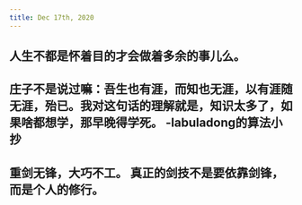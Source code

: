 ```yaml
---
title: Dec 17th, 2020
---
```


## 人生不都是怀着目的才会做着多余的事儿么。
## 庄子不是说过嘛：吾生也有涯，而知也无涯，以有涯随无涯，殆已。我对这句话的理解就是，知识太多了，如果啥都想学，那早晚得学死。 -labuladong的算法小抄
## 重剑无锋，大巧不工。 真正的剑技不是要依靠剑锋，而是个人的修行。
